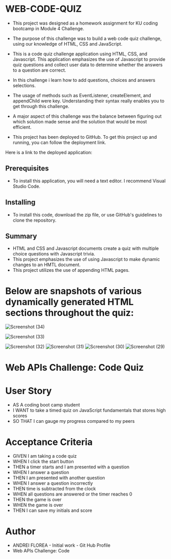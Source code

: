 # WEB-CODE-QUIZ

- This project was designed as a homework assignment for KU coding bootcamp in Module 4 Challenge.

- The purpose of this challenge was to build a web code quiz challenge, using our knowledge of HTML, CSS and JavaScript.

- This is a code quiz challenge application using HTML, CSS, and Javascript. This application emphasizes the use of Javascript to provide quiz questions and collect user data to determine whether the answers to a question are correct.

- In this challenge i learn how to add questions, choices and answers selections.

- The usage of methods such as EventListener, createElement, and appendChild were key. Understanding their syntax really enables you to get through this challenge.

- A major aspect of this challenge was the balance between figuring out which solution made sense and the solution that would be most efficient. 

- This project has been deployed to GitHub. To get this project up and running, you can follow the deployment link.


 Here is a link to the deployed application: 



## Prerequisites

- To install this application, you will need a text editor. I recommend Visual Studio Code.


## Installing

- To install this code, download the zip file, or use GitHub's guidelines to clone the repository. 



## Summary
- HTML and CSS and Javascript documents create a quiz with multiple choice questions with Javascript trivia.
- This project emphasizes the use of using Javascript to make dynamic changes to an HMTL document.
- This project utilizes the use of appending HTML pages.



# Below are snapshots of various dynamically generated HTML sections throughout the quiz:

![Screenshot (34)](https://user-images.githubusercontent.com/70625665/211238690-2f187941-782e-4ae0-b882-a9540ed70219.png)

![Screenshot (33)](https://user-images.githubusercontent.com/70625665/211238748-2f3e42bd-947d-457d-9da3-0faab601394f.png)

![Screenshot (32)](https://user-images.githubusercontent.com/70625665/211238764-7a4f0d12-a617-4b69-b5e3-c3faed14d328.png)
![Screenshot (31)](https://user-images.githubusercontent.com/70625665/211238778-87c2a5b5-d98d-412f-95e0-2264ffabe831.png)
![Screenshot (30)](https://user-images.githubusercontent.com/70625665/211238788-373e6975-7bf0-4e61-84c1-e69871928d24.png)
![Screenshot (29)](https://user-images.githubusercontent.com/70625665/211238799-cc1029cb-d06d-456e-8de9-adb81c4a0602.png)

# Web APIs Challenge: Code Quiz

# User Story
- AS A coding boot camp student
- I WANT to take a timed quiz on JavaScript fundamentals that stores high scores
- SO THAT I can gauge my progress compared to my peers

# Acceptance Criteria
- GIVEN I am taking a code quiz
- WHEN I click the start button
- THEN a timer starts and I am presented with a question
- WHEN I answer a question
- THEN I am presented with another question
- WHEN I answer a question incorrectly
- THEN time is subtracted from the clock
- WHEN all questions are answered or the timer reaches 0
- THEN the game is over
- WHEN the game is over
- THEN I can save my initials and score



# Author
- ANDREI FLOREA - Initial work - Git Hub Profile
- Web APIs Challenge: Code 


